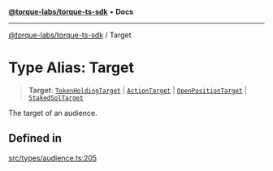 [**@torque-labs/torque-ts-sdk**](../README.md) • **Docs**

***

[@torque-labs/torque-ts-sdk](../globals.md) / Target

# Type Alias: Target

> **Target**: [`TokenHoldingTarget`](TokenHoldingTarget.md) \| [`ActionTarget`](ActionTarget.md) \| [`OpenPositionTarget`](OpenPositionTarget.md) \| [`StakedSolTarget`](StakedSolTarget.md)

The target of an audience.

## Defined in

[src/types/audience.ts:205](https://github.com/torque-labs/torque-ts-sdk/blob/e34efdf278512e8a58bacdba966e9cd90b1db20a/src/types/audience.ts#L205)
